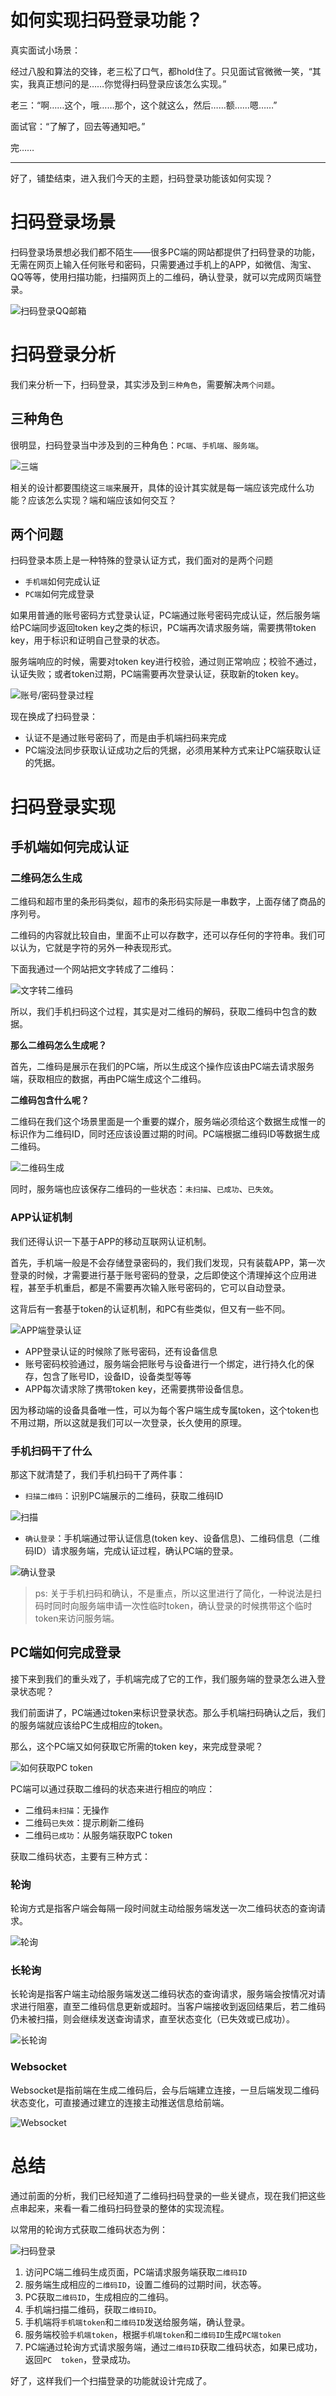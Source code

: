 # 如何实现扫码登录功能？

真实面试小场景：

经过八股和算法的交锋，老三松了口气，都hold住了。只见面试官微微一笑，“其实，我真正想问的是……你觉得扫码登录应该怎么实现。”

老三：“啊……这个，哦……那个，这个就这么，然后……额……嗯……”

面试官：“了解了，回去等通知吧。”

完……

------

好了，铺垫结束，进入我们今天的主题，扫码登录功能该如何实现？

# 扫码登录场景

扫码登录场景想必我们都不陌生——很多PC端的网站都提供了扫码登录的功能，无需在网页上输入任何账号和密码，只需要通过手机上的APP，如微信、淘宝、QQ等等，使用扫描功能，扫描网页上的二维码，确认登录，就可以完成网页端登录。

![扫码登录QQ邮箱](https://p3-juejin.byteimg.com/tos-cn-i-k3u1fbpfcp/6ebfc360f10e4fb3ac13037dc526fbf3~tplv-k3u1fbpfcp-zoom-in-crop-mark:1512:0:0:0.awebp)

# 扫码登录分析

我们来分析一下，扫码登录，其实涉及到`三种角色`，需要解决`两个问题`。

## 三种角色

很明显，扫码登录当中涉及到的三种角色：`PC端`、`手机端`、`服务端`。

![三端](https://p3-juejin.byteimg.com/tos-cn-i-k3u1fbpfcp/36da0d1fecaa4a5f9d5a652b8dd27444~tplv-k3u1fbpfcp-zoom-in-crop-mark:1512:0:0:0.awebp)

相关的设计都要围绕这`三端`来展开，具体的设计其实就是每一端应该完成什么功能？应该怎么实现？端和端应该如何交互？

## 两个问题

扫码登录本质上是一种特殊的登录认证方式，我们面对的是两个问题

- `手机端`如何完成认证
- `PC端`如何完成登录

如果用普通的账号密码方式登录认证，PC端通过账号密码完成认证，然后服务端给PC端同步返回token key之类的标识，PC端再次请求服务端，需要携带token key，用于标识和证明自己登录的状态。

服务端响应的时候，需要对token key进行校验，通过则正常响应；校验不通过，认证失败；或者token过期，PC端需要再次登录认证，获取新的token key。

![账号/密码登录过程](https://p3-juejin.byteimg.com/tos-cn-i-k3u1fbpfcp/188aa53d582749c190aadc26ddd7f2f6~tplv-k3u1fbpfcp-zoom-in-crop-mark:1512:0:0:0.awebp)

现在换成了扫码登录：

- 认证不是通过账号密码了，而是由手机端扫码来完成
- PC端没法同步获取认证成功之后的凭据，必须用某种方式来让PC端获取认证的凭据。

# 扫码登录实现

## 手机端如何完成认证

### 二维码怎么生成

二维码和超市里的条形码类似，超市的条形码实际是一串数字，上面存储了商品的序列号。

二维码的内容就比较自由，里面不止可以存数字，还可以存任何的字符串。我们可以认为，它就是字符的另外一种表现形式。

下面我通过一个网站把文字转成了二维码：

![文字转二维码](https://p3-juejin.byteimg.com/tos-cn-i-k3u1fbpfcp/6feeea172fcf4e848216934815bb74b3~tplv-k3u1fbpfcp-zoom-in-crop-mark:1512:0:0:0.awebp)

所以，我们手机扫码这个过程，其实是对二维码的解码，获取二维码中包含的数据。

**那么二维码怎么生成呢？**

首先，二维码是展示在我们的PC端，所以生成这个操作应该由PC端去请求服务端，获取相应的数据，再由PC端生成这个二维码。

**二维码包含什么呢？**

二维码在我们这个场景里面是一个重要的媒介，服务端必须给这个数据生成惟一的标识作为二维码ID，同时还应该设置过期的时间。PC端根据二维码ID等数据生成二维码。

![二维码生成](https://p3-juejin.byteimg.com/tos-cn-i-k3u1fbpfcp/7d8f413b1d6f471f8dc6b877d63f2fb8~tplv-k3u1fbpfcp-zoom-in-crop-mark:1512:0:0:0.awebp)

同时，服务端也应该保存二维码的一些状态：`未扫描`、`已成功`、`已失效`。

### APP认证机制

我们还得认识一下基于APP的移动互联网认证机制。

首先，手机端一般是不会存储登录密码的，我们我们发现，只有装载APP，第一次登录的时候，才需要进行基于账号密码的登录，之后即使这个清理掉这个应用进程，甚至手机重启，都是不需要再次输入账号密码的，它可以自动登录。

这背后有一套基于token的认证机制，和PC有些类似，但又有一些不同。

![APP端登录认证](https://p3-juejin.byteimg.com/tos-cn-i-k3u1fbpfcp/2e3308774e644d21a6febb784dfc2072~tplv-k3u1fbpfcp-zoom-in-crop-mark:1512:0:0:0.awebp)

- APP登录认证的时候除了账号密码，还有设备信息
- 账号密码校验通过，服务端会把账号与设备进行一个绑定，进行持久化的保存，包含了账号ID，设备ID，设备类型等等
- APP每次请求除了携带token key，还需要携带设备信息。

因为移动端的设备具备唯一性，可以为每个客户端生成专属token，这个token也不用过期，所以这就是我们可以一次登录，长久使用的原理。

### 手机扫码干了什么

那这下就清楚了，我们手机扫码干了两件事：

- `扫描二维码`：识别PC端展示的二维码，获取二维码ID

![扫描](https://p3-juejin.byteimg.com/tos-cn-i-k3u1fbpfcp/18ab05370c804e58af62fbe53a859160~tplv-k3u1fbpfcp-zoom-in-crop-mark:1512:0:0:0.awebp)

- `确认登录`：手机端通过带认证信息(token key、设备信息)、二维码信息（二维码ID）请求服务端，完成认证过程，确认PC端的登录。

![确认登录](https://p3-juejin.byteimg.com/tos-cn-i-k3u1fbpfcp/485cfc3de5fa4ef5a1012f84e3ade2d8~tplv-k3u1fbpfcp-zoom-in-crop-mark:1512:0:0:0.awebp)

> ps: 关于手机扫码和确认，不是重点，所以这里进行了简化，一种说法是扫码时同时向服务端申请一次性临时token，确认登录的时候携带这个临时token来访问服务端。

## PC端如何完成登录

接下来到我们的重头戏了，手机端完成了它的工作，我们服务端的登录怎么进入登录状态呢？

我们前面讲了，PC端通过token来标识登录状态。那么手机端扫码确认之后，我们的服务端就应该给PC生成相应的token。

那么，这个PC端又如何获取它所需的token key，来完成登录呢？

![如何获取PC token](https://p3-juejin.byteimg.com/tos-cn-i-k3u1fbpfcp/81b7111aae634744afa2f720f992dae2~tplv-k3u1fbpfcp-zoom-in-crop-mark:1512:0:0:0.awebp)

PC端可以通过获取二维码的状态来进行相应的响应：

- 二维码`未扫描`：无操作
- 二维码`已失效`：提示刷新二维码
- 二维码`已成功`：从服务端获取PC token

获取二维码状态，主要有三种方式：

### 轮询

轮询方式是指客户端会每隔一段时间就主动给服务端发送一次二维码状态的查询请求。

![轮询](https://p3-juejin.byteimg.com/tos-cn-i-k3u1fbpfcp/e7ec4429c6594717b3ffb653f7283ede~tplv-k3u1fbpfcp-zoom-in-crop-mark:1512:0:0:0.awebp)

### 长轮询

长轮询是指客户端主动给服务端发送二维码状态的查询请求，服务端会按情况对请求进行阻塞，直至二维码信息更新或超时。当客户端接收到返回结果后，若二维码仍未被扫描，则会继续发送查询请求，直至状态变化（已失效或已成功）。

![长轮询](https://p3-juejin.byteimg.com/tos-cn-i-k3u1fbpfcp/e56d79f463e34b728e33fc5f10a3cc9c~tplv-k3u1fbpfcp-zoom-in-crop-mark:1512:0:0:0.awebp)

### Websocket

Websocket是指前端在生成二维码后，会与后端建立连接，一旦后端发现二维码状态变化，可直接通过建立的连接主动推送信息给前端。

![Websocket](https://p3-juejin.byteimg.com/tos-cn-i-k3u1fbpfcp/944249c294454836abc18a1c08b8e9b7~tplv-k3u1fbpfcp-zoom-in-crop-mark:1512:0:0:0.awebp)

# 总结

通过前面的分析，我们已经知道了二维码扫码登录的一些关键点，现在我们把这些点串起来，来看一看二维码扫码登录的整体的实现流程。

以常用的轮询方式获取二维码状态为例：

![扫码登录](https://p3-juejin.byteimg.com/tos-cn-i-k3u1fbpfcp/d20911516d374000853a3b514abcfe3f~tplv-k3u1fbpfcp-zoom-in-crop-mark:1512:0:0:0.awebp)

1. 访问PC端二维码生成页面，PC端请求服务端获取`二维码ID`
2. 服务端生成相应的`二维码ID`，设置二维码的过期时间，状态等。
3. PC获取`二维码ID`，生成相应的二维码。
4. 手机端扫描二维码，获取`二维码ID`。
5. 手机端将`手机端token`和`二维码ID`发送给服务端，确认登录。
6. 服务端校验`手机端token`，根据`手机端token`和`二维码ID`生成`PC端token`
7. PC端通过轮询方式请求服务端，通过`二维码ID`获取二维码状态，如果已成功，返回`PC  token`，登录成功。

好了，这样我们一个扫描登录的功能就设计完成了。